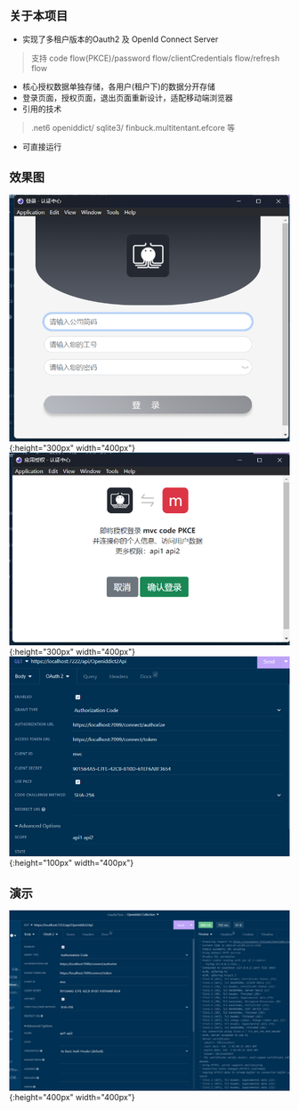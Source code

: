 
## 关于本项目
+ 实现了多租户版本的Oauth2 及 OpenId Connect Server
 >支持 code flow(PKCE)/password flow/clientCredentials flow/refresh flow  
+ 核心授权数据单独存储，各用户(租户下)的数据分开存储 
+ 登录页面，授权页面，退出页面重新设计，适配移动端浏览器   
+ 引用的技术 
>.net6 
>openiddict/
>sqlite3/
>finbuck.multitentant.efcore 等  
+ 可直接运行


## 效果图
![登录页](/login.png){:height="300px" width="400px"}
![授权页](/authorize.png){:height="300px" width="400px"}
![请求参数](/authorize-request.png){:height="100px" width="400px"}


## 演示
![演示](/step.gif){:height="400px" width="400px"}
